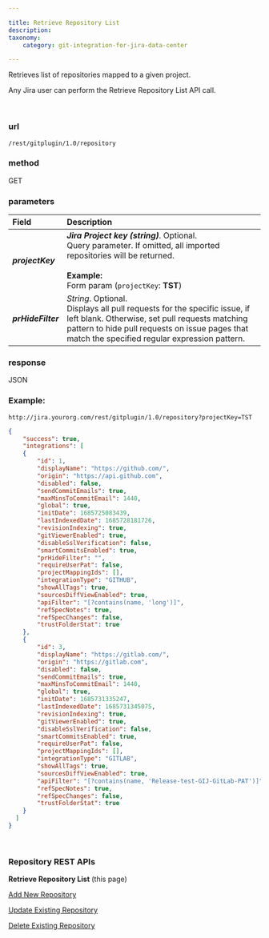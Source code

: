 ```yaml
---

title: Retrieve Repository List
description:
taxonomy:
    category: git-integration-for-jira-data-center

---
```


Retrieves list of repositories mapped to a given project.

<div class="bbb-callout bbb--info">
    <div class="irow">
    <div class="ilogobox">
        <span class="logoimg"></span>
    </div>
    <div class="imsgbox">
        Any Jira user can perform the Retrieve Repository List API call.
    </div>
    </div>
</div>

&nbsp;

### url
`/rest/gitplugin/1.0/repository`

### method
GET

### parameters

| Field | Description |
| :--- | :--- |
| _**projectKey**_ | _**Jira Project key (string)**_. Optional. <br>Query parameter. If omitted, all imported repositories will be returned.<br><br>**Example:**<br>Form param (`projectKey`: **TST**) |
| _**prHideFilter**_ | _String_. Optional. <br>Displays all pull requests for the specific issue, if left blank. Otherwise, set pull requests matching pattern to hide pull requests on issue pages that match the specified regular expression pattern. |

### response
JSON

### Example:
`http://jira.yourorg.com/rest/gitplugin/1.0/repository?projectKey=TST`

```json
{
    "success": true,
    "integrations": [
    {
        "id": 1,
        "displayName": "https://github.com/",
        "origin": "https://api.github.com",
        "disabled": false,
        "sendCommitEmails": true,
        "maxMinsToCommitEmail": 1440,
        "global": true,
        "initDate": 1685725083439,
        "lastIndexedDate": 1685728181726,
        "revisionIndexing": true,
        "gitViewerEnabled": true,
        "disableSslVerification": false,
        "smartCommitsEnabled": true,
        "prHideFilter": "",
        "requireUserPat": false,
        "projectMappingIds": [],
        "integrationType": "GITHUB",
        "showAllTags": true,
        "sourcesDiffViewEnabled": true,
        "apiFilter": "[?contains(name, 'long')]",
        "refSpecNotes": true,
        "refSpecChanges": false,
        "trustFolderStat": true
    },
    {
        "id": 3,
        "displayName": "https://gitlab.com/",
        "origin": "https://gitlab.com",
        "disabled": false,
        "sendCommitEmails": true,
        "maxMinsToCommitEmail": 1440,
        "global": true,
        "initDate": 1685731335247,
        "lastIndexedDate": 1685731345075,
        "revisionIndexing": true,
        "gitViewerEnabled": true,
        "disableSslVerification": false,
        "smartCommitsEnabled": true,
        "requireUserPat": false,
        "projectMappingIds": [],
        "integrationType": "GITLAB",
        "showAllTags": true,
        "sourcesDiffViewEnabled": true,
        "apiFilter": "[?contains(name, 'Release-test-GIJ-GitLab-PAT')]",
        "refSpecNotes": true,
        "refSpecChanges": false,
        "trustFolderStat": true
    }
  ]
}
```

&nbsp;

### Repository REST APIs

**Retrieve Repository List** (this page)

[Add New Repository](/git-integration-for-jira-data-center/add-new-repository-gij-self-managed)

[Update Existing Repository](/git-integration-for-jira-data-center/update-existing-repository-gij-self-managed)

[Delete Existing Repository](/git-integration-for-jira-data-center/delete-existing-repository-gij-self-managed)

